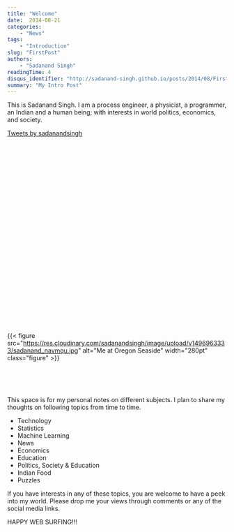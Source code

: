 ```yaml
---
title: "Welcome"
date:  2014-08-21
categories:
    - "News"
tags:
    - "Introduction"
slug: "FirstPost"
authors:
    - "Sadanand Singh"
readingTime: 4
disqus_identifier: "http://sadanand-singh.github.io/posts/2014/08/First Post/"
summary: "My Intro Post"
---
```


This is Sadanand Singh. I am a process engineer, a physicist, a
programmer, an Indian and a human being; with interests in world
politics, economics, and society.

<!--more-->

<div class="col-md-6" style="min-height: 450px;"> <a class="twitter-timeline" data-lang="en" data-height="400" href="https://twitter.com/sadanandsingh">Tweets by sadanandsingh</a> <script async src="//platform.twitter.com/widgets.js" charset="utf-8"></script> </div>

{{< figure src="https://res.cloudinary.com/sadanandsingh/image/upload/v1496963333/sadanand_navmqu.jpg" alt="Me at Oregon Seaside" width="280pt" class="figure" >}}

<div class="line-block">
<div class="line"><br></div>
</div>

<div class="line-block">
<div class="line"><br></div>
</div>

<div class="line-block">
<div class="line"><br></div>
</div>

This space is for my personal notes on different subjects. I plan to
share my thoughts on following topics from time to time.

-   Technology
-   Statistics
-   Machine Learning
-   News
-   Economics
-   Education
-   Politics, Society & Education
-   Indian Food
-   Puzzles

If you have interests in any of these topics, you are welcome to have a
peek into my world. Please drop me your views through comments or any of
the social media links.

HAPPY WEB SURFING!!!

